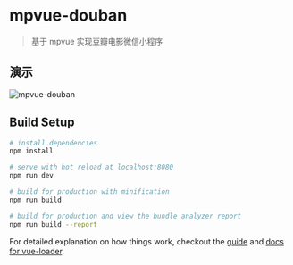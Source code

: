 # mpvue-douban

> 基于 mpvue 实现豆瓣电影微信小程序

## 演示

![mpvue-douban](mpvue-douban.gif)

## Build Setup

``` bash
# install dependencies
npm install

# serve with hot reload at localhost:8080
npm run dev

# build for production with minification
npm run build

# build for production and view the bundle analyzer report
npm run build --report
```

For detailed explanation on how things work, checkout the [guide](http://vuejs-templates.github.io/webpack/) and [docs for vue-loader](http://vuejs.github.io/vue-loader).
